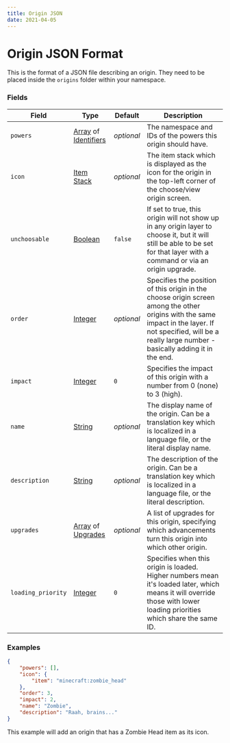 ```yaml
---
title: Origin JSON
date: 2021-04-05
---
```


# Origin JSON Format

This is the format of a JSON file describing an origin. They need to be placed inside the `origins` folder within your namespace.


### Fields

Field  | Type | Default | Description
-------|------|---------|-------------
`powers` | [Array](../types/data_types/array.md) of [Identifiers](../types/data_types/identifier.md) | _optional_ | The namespace and IDs of the powers this origin should have.
`icon` | [Item Stack](../types/data_types/item_stack.md) | _optional_ | The item stack which is displayed as the icon for the origin in the top-left corner of the choose/view origin screen.
`unchoosable` | [Boolean](../types/data_types/boolean.md) | `false` | If set to true, this origin will not show up in any origin layer to choose it, but it will still be able to be set for that layer with a command or via an origin upgrade.
`order` | [Integer](../types/data_types/integer.md) | _optional_ | Specifies the position of this origin in the choose origin screen among the other origins with the same impact in the layer. If not specified, will be a really large number - basically adding it in the end.
`impact` | [Integer](../types/data_types/integer.md) | `0` | Specifies the impact of this origin with a number from 0 (none) to 3 (high).
`name` | [String](../types/data_types/string.md) | _optional_ | The display name of the origin. Can be a translation key which is localized in a language file, or the literal display name.
`description` | [String](../types/data_types/string.md) | _optional_ | The description of the origin. Can be a translation key which is localized in a language file, or the literal description.
`upgrades` | [Array](../types/data_types/array.md) of [Upgrades](upgrade.md) | _optional_ | A list of upgrades for this origin, specifying which advancements turn this origin into which other origin.
`loading_priority` | [Integer](../types/data_types/integer.md) | `0` | Specifies when this origin is loaded. Higher numbers mean it's loaded later, which means it will override those with lower loading priorities which share the same ID.


### Examples

```json
{
    "powers": [],
    "icon": {
        "item": "minecraft:zombie_head"
    },
    "order": 3,
    "impact": 2,
    "name": "Zombie",
    "description": "Raah, brains..."
}
```

This example will add an origin that has a Zombie Head item as its icon.
